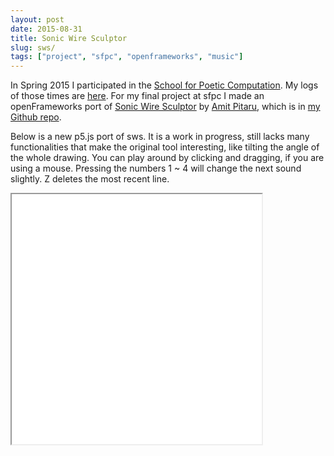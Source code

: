 ```yaml
---
layout: post
date: 2015-08-31
title: Sonic Wire Sculptor
slug: sws/
tags: ["project", "sfpc", "openframeworks", "music"]
---
```


In Spring 2015 I participated in the [School for Poetic Computation](http://sfpc.io). My logs of those times are [here](http://akkakkak.tumblr.com/). For my final project at sfpc I made an openFrameworks port of [Sonic Wire Sculptor](http://www.sonicwiresculptor.com/) by [Amit Pitaru](http://pitaru.com), which is in [my Github repo](https://github.com/achimkoh/sfpcSpring2015). 

Below is a new p5.js port of sws. It is a work in progress, still lacks many functionalities that make the original tool interesting, like tilting the angle of the whole drawing. You can play around by clicking and dragging, if you are using a mouse. Pressing the numbers 1 ~ 4 will change the next sound slightly. Z deletes the most recent line.

<iframe id="exampleFrame" src="../assets/sws/container.html" style="height: 400px; width: 400px;"></iframe>
